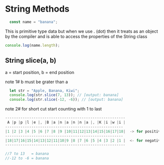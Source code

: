 # String Methods

```javascript
  const name = "banana"; 
```

This is primitive type data but when we use . (dot) then it treats as an 
object by the compiler and is able to access the properties of the String class

```javascript
console.log(name.length);
```

## String slice(a, b)
a = start position, b = end position

note 1# b must be grater than a

```javascript
  let str = "Apple, Banana, Kiwi"; 
  console.log(str.slice(7, 13)); // [output: banana]
  console.log(str.slice(-12, -6)); // [output: banana]
```

note 2# for short cut start counting with 1 to last

```javascript
-------------------------------------------------------
 A |p |p |l |e |, |B |a |n |a |n |n |a |, |K |i |w |i |
------------------------------------------------------
|1 |2 |3 |4 |5 |6 |7 |8 |9 |10|11|12|13|14|15|16|17|18|  -> for positive
------------------------------------------------------
|18|17|16|15|14|13|12|11|10|9 |8 |7 |6 |5 |4 |3 |2 |1 |  <- for negative
-------------------------------------------------------

//7 to 13   = banana
//-12 to -6 = banana
```
